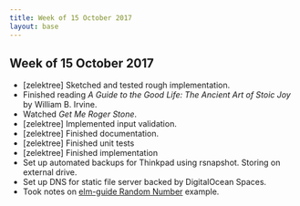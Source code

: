 ```yaml
---
title: Week of 15 October 2017
layout: base
---
```


## Week of 15 October 2017

- [zelektree] Sketched and tested rough implementation.
- Finished reading _A Guide to the Good Life: The Ancient Art of Stoic Joy_ 
  by William B. Irvine.
- Watched _Get Me Roger Stone_.
- [zelektree] Implemented input validation.
- [zelektree] Finished documentation. 
- [zelektree] Finished unit tests 
- [zelektree] Finished implementation
- Set up automated backups for Thinkpad using rsnapshot. Storing on external drive.
- Set up DNS for static file server backed by DigitalOcean Spaces.
- Took notes on 
  [elm-guide Random Number](https://guide.elm-lang.org/architecture/effects/random.html)
  example.
